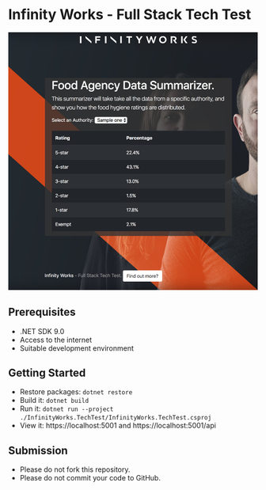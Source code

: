 # Infinity Works - Full Stack Tech Test

![Preview of Frontend](preview.png)

## Prerequisites

- .NET SDK 9.0
- Access to the internet
- Suitable development environment

## Getting Started

- Restore packages: `dotnet restore`
- Build it: `dotnet build`
- Run it: `dotnet run --project ./InfinityWorks.TechTest/InfinityWorks.TechTest.csproj`
- View it: https://localhost:5001 and https://localhost:5001/api

## Submission

- Please do not fork this repository.
- Please do not commit your code to GitHub.
